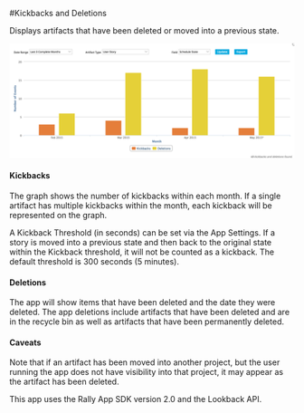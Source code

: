 #Kickbacks and Deletions

Displays artifacts that have been deleted or moved into a previous state.

![ScreenShot](/images/kickbacks.png)

#### Kickbacks
The graph shows the number of kickbacks within each month.  If a single artifact has multiple kickbacks
within the month, each kickback will be represented on the graph.

A Kickback Threshold (in seconds) can be set via the App Settings.  If a story is moved into
a previous state and then back to the original state within the Kickback threshold, it will not
be counted as a kickback.  The default threshold is 300 seconds (5 minutes).

#### Deletions
The app will show items that have been deleted and the date they were deleted.  The app deletions include
artifacts that have been deleted and are in the recycle bin as well as artifacts that have been
permanently deleted.

#### Caveats
Note that if an artifact has been moved into another project, but the user running the app does not have
visibility into that project, it may appear as the artifact has been deleted.

This app uses the Rally App SDK version 2.0 and the Lookback API.